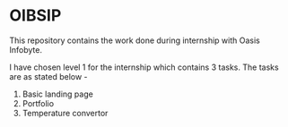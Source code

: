# OIBSIP
This repository contains the work done during internship with Oasis Infobyte.

I have chosen level 1 for the internship which contains 3 tasks. The tasks are as stated below - 
  1. Basic landing page
  2. Portfolio
  3. Temperature convertor
